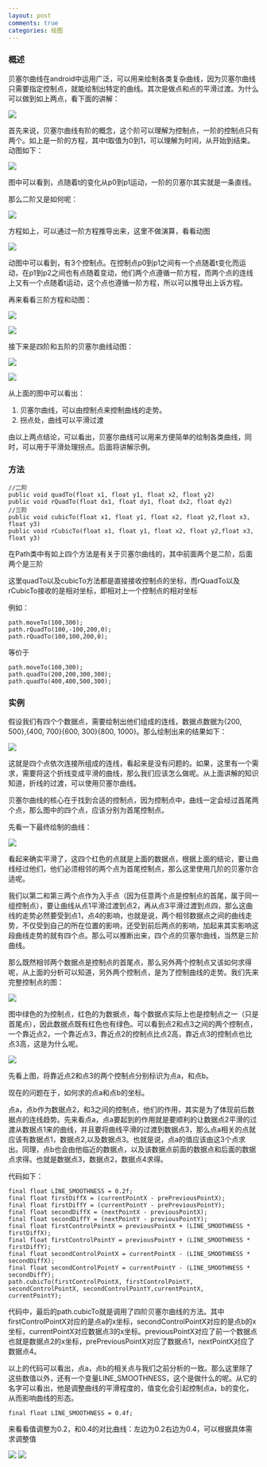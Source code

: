 ```yaml
---
layout: post
comments: true
categories: 绘图
---
```

### 概述
  
  贝塞尔曲线在android中运用广泛，可以用来绘制各类复杂曲线，因为贝塞尔曲线只需要指定控制点，就能绘制出特定的曲线。其次是做点和点的平滑过渡。为什么可以做到如上两点，看下面的讲解：

  ![](/icons/draw/bezier1.png)

  首先来说，贝塞尔曲线有阶的概念，这个阶可以理解为控制点，一阶的控制点只有两个。如上是一阶的方程，其中t取值为0到1，可以理解为时间，从开始到结束。动图如下：

  ![](/icons/draw/bezier2.gif)

  图中可以看到，点随着t的变化从p0到p1运动，一阶的贝塞尔其实就是一条直线。

  那么二阶又是如何呢：

  ![](/icons/draw/bezier3.png)

  方程如上，可以通过一阶方程推导出来，这里不做演算，看看动图

  ![](/icons/draw/bezier4.gif)

  动图中可以看到，有3个控制点。在控制点p0到p1之间有一个点随着t变化而运动，在p1到p2之间也有点随着变动，他们两个点遵循一阶方程，而两个点的连线上又有一个点随着t运动，这个点也遵循一阶方程，所以可以推导出上诉方程。

  再来看看三阶方程和动图：
  
  ![](/icons/draw/bezier5.png)

  ![](/icons/draw/bezier6.gif)

  接下来是四阶和五阶的贝塞尔曲线动图：

  ![](/icons/draw/bezier7.gif)

  ![](/icons/draw/bezier8.gif)

  从上面的图中可以看出：
1. 贝塞尔曲线，可以由控制点来控制曲线的走势。
1. 拐点处，曲线可以平滑过渡

  由以上两点结论，可以看出，贝塞尔曲线可以用来方便简单的绘制各类曲线，同时，可以用于平滑处理拐点。后面将讲解示例。

### 方法

	//二阶  
	public void quadTo(float x1, float y1, float x2, float y2)  
	public void rQuadTo(float dx1, float dy1, float dx2, float dy2)  
	//三阶  
	public void cubicTo(float x1, float y1, float x2, float y2,float x3, float y3)  
	public void rCubicTo(float x1, float y1, float x2, float y2,float x3, float y3) 

  在Path类中有如上四个方法是有关于贝塞尔曲线的，其中前面两个是二阶，后面两个是三阶

  这里quadTo以及cubicTo方法都是直接接收控制点的坐标，而rQuadTo以及rCubicTo接收的是相对坐标，即相对上一个控制点的相对坐标

  例如：

	path.moveTo(100,300);  
	path.rQuadTo(100,-100,200,0);  
	path.rQuadTo(100,100,200,0);  

  等价于

	path.moveTo(100,300);  
	path.quadTo(200,200,300,300);  
	path.quadTo(400,400,500,300);

  
### 实例

  假设我们有四个个数据点，需要绘制出他们组成的连线，数据点数据为{200, 500},{400, 700}{600, 300}{800, 1000}。那么绘制出来的结果如下：

  ![](/icons/draw/line.png)

  这就是四个点依次连接所组成的连线，看起来是没有问题的。如果，这里有一个需求，需要将这个折线变成平滑的曲线，那么我们应该怎么做呢。从上面讲解的知识知道，折线的过渡，可以使用贝塞尔曲线。

  贝塞尔曲线的核心在于找到合适的控制点，因为控制点中，曲线一定会经过首尾两个点，那么图中的四个点，应该分别为首尾控制点。
  
  先看一下最终绘制的曲线：

  ![](/icons/draw/line2.png)

  看起来确实平滑了，这四个红色的点就是上面的数据点，根据上面的结论，要让曲线经过他们，他们必须相邻的两个点为首尾控制点，那么这里使用几阶的贝塞尔合适呢。

  我们以第二和第三两个点作为入手点（因为任意两个点是控制点的首尾，属于同一组控制点），要让曲线从点1平滑过渡到点2，再从点3平滑过渡到点四，那么这曲线的走势必然要受到点1，点4的影响，也就是说，两个相邻数据点之间的曲线走势，不仅受到自己的所在位置的影响，还受到前后两点的影响，加起来其实影响这段曲线走势的就有四个点。那么可以推断出来，四个点的贝塞尔曲线，当然是三阶曲线。

  那么既然相邻两个数据点是控制点的首尾点，那么另外两个控制点又该如何求得呢，从上面的分析可以知道，另外两个控制点，是为了控制曲线的走势。我们先来完整控制点的图：

  ![](/icons/draw/line3.png)

  图中绿色的为控制点，红色的为数据点，每个数据点实际上也是控制点之一（只是首尾点），因此数据点既有红色也有绿色。可以看到点2和点3之间的两个控制点，一个靠近点2，一个靠近点3，靠近点2的控制点比点2高，靠近点3的控制点也比点3高，这是为什么呢。

  ![](/icons/draw/line4.png)

  先看上图，将靠近点2和点3的两个控制点分别标识为点a，和点b。

  现在的问题在于，如何求的点a和点b的坐标。

  点a，点b作为数据点2，和3之间的控制点，他们的作用，其实是为了体现前后数据点的连线趋势。先来看点a，点a要起到的作用就是要顺利的让数据点2平滑的过渡从数据点1来的曲线，并且要将曲线平滑的过渡到数据点3，那么点a相关的点就应该有数据点1，数据点2,以及数据点3。也就是说，点a的值应该由这3个点求出。同理，点b也会由他临近的数据点，以及该数据点前面的数据点和后面的数据点求得。也就是数据点3，数据点2，数据点4求得。

  代码如下：

    final float LINE_SMOOTHNESS = 0.2f;
	final float firstDiffX = (currentPointX - prePreviousPointX);
	final float firstDiffY = (currentPointY - prePreviousPointY);
	final float secondDiffX = (nextPointX - previousPointX);
	final float secondDiffY = (nextPointY - previousPointY);
	final float firstControlPointX = previousPointX + (LINE_SMOOTHNESS * firstDiffX);
	final float firstControlPointY = previousPointY + (LINE_SMOOTHNESS * firstDiffY);
	final float secondControlPointX = currentPointX - (LINE_SMOOTHNESS * secondDiffX);
	final float secondControlPointY = currentPointY - (LINE_SMOOTHNESS * secondDiffY);
	path.cubicTo(firstControlPointX, firstControlPointY, secondControlPointX, secondControlPointY,currentPointX, currentPointY);

  代码中，最后的path.cubicTo就是调用了四阶贝塞尔曲线的方法。其中firstControlPointX对应的是点a的x坐标，secondControlPointX对应的是点b的x坐标，currentPointX对应数据点3的x坐标。previousPointX对应了前一个数据点也就是数据点2的x坐标，prePreviousPointX对应了数据点1，nextPointX对应了数据点4。

  以上的代码可以看出，点a，点b的相关点与我们之前分析的一致。那么这里除了这些数值以外，还有一个变量LINE_SMOOTHNESS，这个是做什么的呢。从它的名字可以看出，他是调整曲线的平滑程度的，值变化会引起控制点a，b的变化，从而影响曲线的形态。

    final float LINE_SMOOTHNESS = 0.4f;
  

  来看看值调整为0.2，和0.4的对比曲线：左边为0.2右边为0.4，可以根据具体需求调整值


  ![](/icons/draw/line5.png)  ![](/icons/draw/line6.png)
  
  

  
 


  

  

  

  

  
  

  


